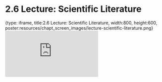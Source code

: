 # 2.6 Lecture: Scientific Literature
 
{type: iframe, title:2.6 Lecture: Scientific Literature, width:800, height:600, poster:resources/chapt_screen_images/lecture-scientific-literature.png}
![](https://vgaysin1.github.io/CURE-MicrobialMysteries-test/lecture-scientific-literature.html)
 

 
